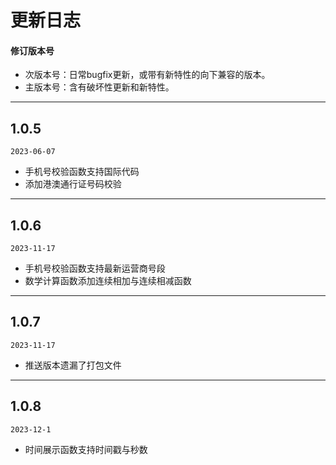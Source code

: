 # 更新日志
#### 修订版本号
- 次版本号：日常bugfix更新，或带有新特性的向下兼容的版本。
- 主版本号：含有破坏性更新和新特性。

---
## 1.0.5

`2023-06-07`

- 手机号校验函数支持国际代码
- 添加港澳通行证号码校验

---
## 1.0.6

`2023-11-17`

- 手机号校验函数支持最新运营商号段
- 数学计算函数添加连续相加与连续相减函数

---
## 1.0.7

`2023-11-17`

- 推送版本遗漏了打包文件

---
## 1.0.8

`2023-12-1`

- 时间展示函数支持时间戳与秒数